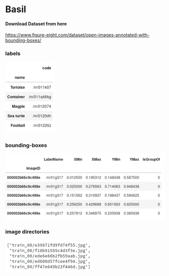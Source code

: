 # Basil

#### Download Dataset from here
https://www.figure-eight.com/dataset/open-images-annotated-with-bounding-boxes/

### labels
<img src="https://github.com/cna74/Basil/blob/master/image/label_head.png">

### bounding-boxes
<img src="https://github.com/cna74/Basil/blob/master/image/bbox_head.png">

### image directories
<img src="https://github.com/cna74/Basil/blob/master/image/image_dir.png">